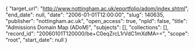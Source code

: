 {
  "target_url": "http://www.nottingham.ac.uk/eportfolio/adom/index.shtml", 
  "end_date": null, 
  "date": "2006-01-01T12:00:00", 
  "slug": 140635, 
  "publisher": "nottingham.ac.uk", 
  "open_access": true, 
  "npld": false, 
  "title": "Admissions Domain Map (ADoM)", 
  "subjects": [], 
  "collections": [], 
  "record_id": "20060101T120000/be+C0eqZrcL1rVdC1mXdMA==", 
  "scope": "root", 
  "start_date": null
}

